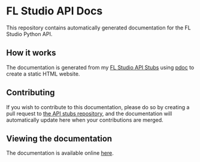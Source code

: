 # FL Studio API Docs

This repository contains automatically generated documentation for the FL Studio Python API.

## How it works

The documentation is generated from my [FL Studio API Stubs](https://github.com/MiguelGuthridge/FL-Studio-API-Stubs)
using [pdoc](https://github.com/mitmproxy/pdoc) to create a static HTML website.

## Contributing

If you wish to contribute to this documentation, please do so by creating a pull request to [the API stubs repository](https://github.com/MiguelGuthridge/FL-Studio-API-Stubs), and the documentation will automatically update here when your contributions are merged.

## Viewing the documentation

The documentation is available online [here](https://miguelguthridge.github.io/FL-Studio-API-Docs/docs/).

